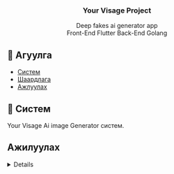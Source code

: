 <h3 align="center"> Your Visage Project </h3>

<p align="center"> Deep fakes ai generator app <br> Front-End Flutter Back-End Golang </p>


## 📝 Агуулга

- [Систем](#about)
- [Шаардлага](#getting_started)
- [Ажлуулах](#run)


## 🧐 Систем <a name = "about"></a>

Your Visage Ai image Generator систем.


## Ажилуулах <a name = "run"></a>
<details>

## YourVisage ажилуулах заавар

#### Client directory-г ажилуулахдаа</summary>

```sh 
flutter pub get
flutter run
```

#### Server directory-г ажилуулахдаа

```sh
go mod tidy хийж package татаж авна.
make test хийж Тест file uudig ажилуулж тестлэнэ.
make run хийж ажилуулна.
```
</details>
